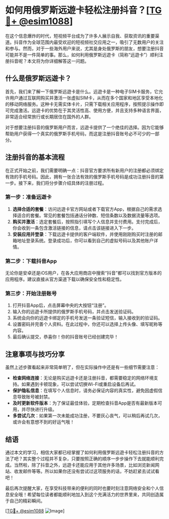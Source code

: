 # 如何用俄罗斯远遊卡轻松注册抖音？[[TG💪+ @esim1088](https://t.me/s/esim1088)]

在这个信息爆炸的时代，短视频平台成为了许多人展示自我、获取资讯的重要渠道。抖音作为全球范围内最受欢迎的短视频社交应用之一，吸引了无数用户的关注和参与。然而，对于一些海外用户来说，尤其是身处俄罗斯的朋友，想要注册抖音可能并不是一件简单的事。那么，如何利用俄罗斯远遊卡（简称“远遊卡”）顺利注册抖音呢？本文将为你详细解答这一问题。

## 什么是俄罗斯远遊卡？

首先，我们来了解一下俄罗斯远遊卡是什么。远遊卡是一种电子SIM卡服务，它允许用户通过互联网购买并激活一张虚拟SIM卡，从而在多个国家和地区享受本地化的移动网络服务。这种卡无需实体卡片，只需下载相关应用程序，按照提示操作即可完成激活。远遊卡的优势在于其灵活性高、使用方便，并且支持多种语言界面，非常适合经常旅行或长期居住在国外的人群。

对于想要注册抖音的俄罗斯用户而言，远遊卡提供了一个绝佳的选择。因为它能够帮助用户获得一个真实的俄罗斯手机号码，而这是注册抖音账号必不可少的一部分。

## 注册抖音的基本流程

在正式开始之前，我们需要明确一点：抖音官方要求所有新用户的注册都必须绑定有效的手机号码。因此，拥有一张合法有效的俄罗斯手机号码是成功注册抖音的第一步。接下来，我们将分步骤介绍具体的注册过程。

### 第一步：准备远遊卡

1. **选择合适的套餐**：访问远遊卡官方网站或者下载官方App，根据自己的需求选择适合的套餐。常见的套餐包括通话分钟数、短信条数以及数据流量等选项。
2. **购买并激活**：选定套餐后，按照指引填写个人信息并支付费用。支付完成后，你会收到一条包含激活链接的信息，请点击该链接进入下一步。
3. **安装应用并登录**：下载远遊卡提供的客户端软件，并使用刚刚购买时注册的邮箱地址登录系统。登录成功后，你可以看到自己的虚拟号码以及其他账户详情。

### 第二步：下载抖音App

无论你是安卓还是iOS用户，在各大应用商店中搜索“抖音”都可以找到官方版本的应用程序。建议直接从官方渠道下载以确保安全性和稳定性。

### 第三步：开始注册账号

1. 打开抖音App后，点击屏幕中央的大按钮“注册”。
2. 输入你的远遊卡所提供的俄罗斯手机号码，并点击发送验证码。
3. 系统会向你的远遊卡绑定的手机号发送一条验证短信，输入接收到的验证码。
4. 设置密码并完善个人资料。在此过程中，你还可以选择上传头像、填写昵称等内容。
5. 最后确认提交，恭喜你！你的抖音账号已经创建完毕！

## 注意事项与技巧分享

虽然上述步骤看起来非常简单明了，但在实际操作中还是有一些细节需要注意：

- **检查网络连接**：无论是购买远遊卡还是注册抖音，都需要稳定的网络环境支持。如果遇到卡顿现象，可以尝试切换Wi-Fi或重启设备后再试。
- **保护隐私信息**：在填写个人信息时，请务必保证内容的真实性，避免因虚假信息导致账号被封禁。
- **及时更新软件版本**：为了保证最佳体验，定期检查抖音App是否有最新版本可用，并尽快进行升级。
- **多尝试几次**：如果第一次未能成功注册，不要灰心丧气，可以稍后再试几次，或许会有意想不到的好运气哦！

## 结语

通过本文的学习，相信大家都已经掌握了如何利用俄罗斯远遊卡轻松注册抖音的方法了吧？其实整个过程并不复杂，只要按照正确的顺序一步步操作下去就能顺利完成。当然啦，除了抖音之外，远遊卡还能应用于其他许多场景，比如浏览新闻网站、收发邮件等等。所以如果你还没有尝试过这项服务的话，不妨赶紧去试试看吧！

最后再次提醒大家，在享受科技带来的便利的同时也要时刻注意网络安全和个人信息安全哦！希望每位读者都能顺利地加入到这个充满活力的世界里来，共同创造属于自己的精彩瞬间。

[[TG💪+ @esim1088](https://t.me/s/esim1088) ![Image](https://i.postimg.cc/4NQfJmqS/Snipaste-2025-05-13-00-14-12.png)]